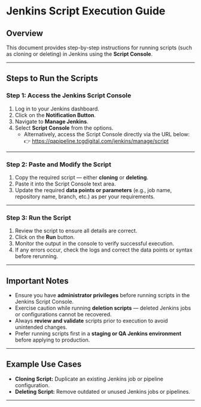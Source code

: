 # Jenkins Script Execution Guide

## Overview
This document provides step-by-step instructions for running scripts (such as cloning or deleting) in Jenkins using the **Script Console**.

---

## Steps to Run the Scripts

### Step 1: Access the Jenkins Script Console
1. Log in to your Jenkins dashboard.  
2. Click on the **Notification Button**.  
3. Navigate to **Manage Jenkins**.  
4. Select **Script Console** from the options.  
   - Alternatively, access the Script Console directly via the URL below:  
     👉 https://qapipeline.tcgdigital.com/jenkins/manage/script

---

### Step 2: Paste and Modify the Script
1. Copy the required script — either **cloning** or **deleting**.  
2. Paste it into the Script Console text area.  
3. Update the required **data points or parameters** (e.g., job name, repository name, branch, etc.) as per your requirements.

---

### Step 3: Run the Script
1. Review the script to ensure all details are correct.  
2. Click on the **Run** button.  
3. Monitor the output in the console to verify successful execution.  
4. If any errors occur, check the logs and correct the data points or syntax before rerunning.

---

## Important Notes
- Ensure you have **administrator privileges** before running scripts in the Jenkins Script Console.  
- Exercise caution while running **deletion scripts** — deleted Jenkins jobs or configurations cannot be recovered.  
- Always **review and validate** scripts prior to execution to avoid unintended changes.  
- Prefer running scripts first in a **staging or QA Jenkins environment** before applying to production.

---

## Example Use Cases
- **Cloning Script:** Duplicate an existing Jenkins job or pipeline configuration.  
- **Deleting Script:** Remove outdated or unused Jenkins jobs or pipelines.  

---
